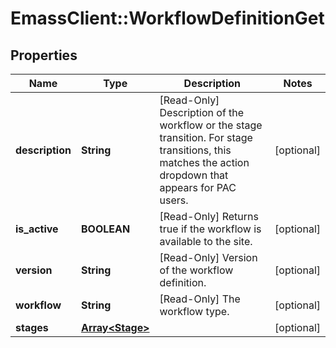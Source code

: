 # EmassClient::WorkflowDefinitionGet

## Properties
Name | Type | Description | Notes
------------ | ------------- | ------------- | -------------
**description** | **String** | [Read-Only] Description of the workflow or the stage transition. For stage transitions, this matches the action dropdown that appears for PAC users. | [optional] 
**is_active** | **BOOLEAN** | [Read-Only] Returns true if the workflow is available to the site. | [optional] 
**version** | **String** | [Read-Only] Version of the workflow definition. | [optional] 
**workflow** | **String** | [Read-Only] The workflow type. | [optional] 
**stages** | [**Array&lt;Stage&gt;**](Stage.md) |  | [optional] 

